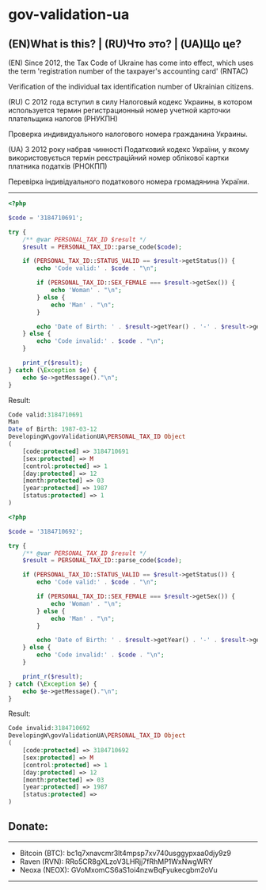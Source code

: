 # gov-validation-ua

(EN)What is this? | (RU)Что это? | (UA)Що це?
-------------

(EN) Since 2012, the Tax Code of Ukraine has come into effect, which uses the term 'registration number of the taxpayer's accounting card' (RNTAC)

Verification of the individual tax identification number of Ukrainian citizens.

(RU) С 2012 года вступил в силу Налоговый кодекс Украины, в котором используется термин регистрационный номер учетной карточки плательщика налогов (РНУКПН)

Проверка индивидуального налогового номера гражданина Украины.


(UA) З 2012 року набрав чинності Податковий кодекс України, у якому використовується термін реєстраційний номер облікової картки платника податків (РНОКПП)

Перевірка індивідуального податкового номера громадянина України.

-------------

```php
<?php

$code = '3184710691';

try {
    /** @var PERSONAL_TAX_ID $result */
    $result = PERSONAL_TAX_ID::parse_code($code);

    if (PERSONAL_TAX_ID::STATUS_VALID == $result->getStatus()) {
        echo 'Code valid:' . $code . "\n";

        if (PERSONAL_TAX_ID::SEX_FEMALE === $result->getSex()) {
            echo 'Woman' . "\n";
        } else {
            echo 'Man' . "\n";
        }

        echo 'Date of Birth: ' . $result->getYear() . '-' . $result->getMonth() . '-' . $result->getDay() . "\n";
    } else {
        echo 'Code invalid:' . $code . "\n";
    }

    print_r($result);
} catch (\Exception $e) {
    echo $e->getMessage()."\n";
}

```

Result:
```php
Code valid:3184710691
Man
Date of Birth: 1987-03-12
DevelopingW\govValidationUA\PERSONAL_TAX_ID Object
(
    [code:protected] => 3184710691
    [sex:protected] => M
    [control:protected] => 1
    [day:protected] => 12
    [month:protected] => 03
    [year:protected] => 1987
    [status:protected] => 1
)

```

```php
<?php

$code = '3184710692';

try {
    /** @var PERSONAL_TAX_ID $result */
    $result = PERSONAL_TAX_ID::parse_code($code);

    if (PERSONAL_TAX_ID::STATUS_VALID == $result->getStatus()) {
        echo 'Code valid:' . $code . "\n";

        if (PERSONAL_TAX_ID::SEX_FEMALE === $result->getSex()) {
            echo 'Woman' . "\n";
        } else {
            echo 'Man' . "\n";
        }

        echo 'Date of Birth: ' . $result->getYear() . '-' . $result->getMonth() . '-' . $result->getDay() . "\n";
    } else {
        echo 'Code invalid:' . $code . "\n";
    }

    print_r($result);
} catch (\Exception $e) {
    echo $e->getMessage()."\n";
}

```

Result:
```php
Code invalid:3184710692
DevelopingW\govValidationUA\PERSONAL_TAX_ID Object
(
    [code:protected] => 3184710692
    [sex:protected] => M
    [control:protected] => 1
    [day:protected] => 12
    [month:protected] => 03
    [year:protected] => 1987
    [status:protected] => 
)
```

Donate:
------------
***
* Bitcoin (BTC): bc1q7xnavcmr3lt4mpsp7xv740usggypxaa0djy9z9
* Raven (RVN): RRo5CR8gXLzoV3LHRjj7fRhMP1WxNwgWRY
* Neoxa (NEOX): GVoMxomCS6aS1oi4nzwBqFyukecgbm2oVu
***